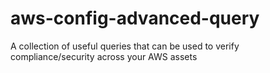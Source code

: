 # aws-config-advanced-query
A collection of useful queries that can be used to verify compliance/security across your AWS assets
